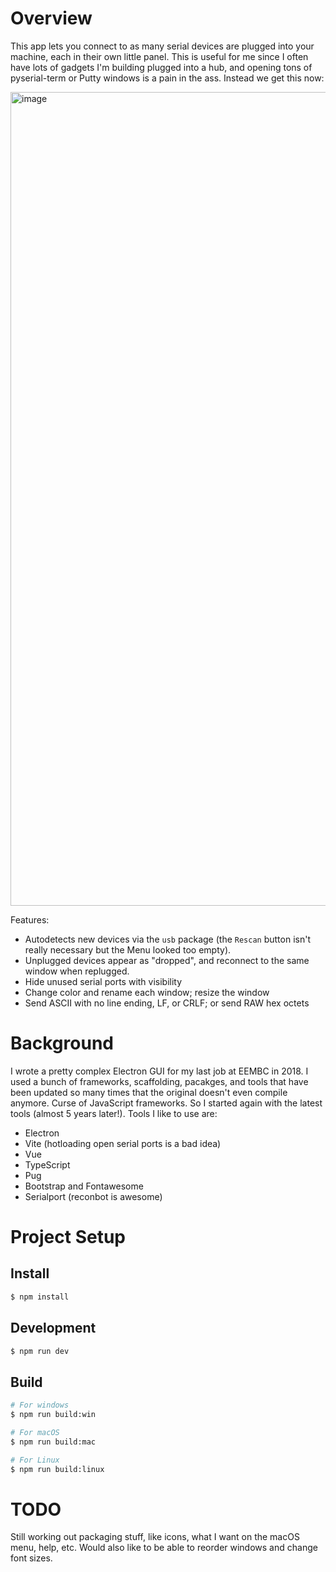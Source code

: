 # Overview

This app lets you connect to as many serial devices are plugged into your machine, each in their own little panel. This is useful for me since I often have lots of gadgets I'm building plugged into a hub, and opening tons of pyserial-term or Putty windows is a pain in the ass. Instead we get this now:

<img width="1302" alt="image" src="https://github.com/user-attachments/assets/adcdb325-d2d5-4d08-9cec-ea065f708fe2">

Features:

* Autodetects new devices via the `usb` package (the `Rescan` button isn't really necessary but the Menu looked too empty).
* Unplugged devices appear as "dropped", and reconnect to the same window when replugged.
* Hide unused serial ports with visibility
* Change color and rename each window; resize the window
* Send ASCII with no line ending, LF, or CRLF; or send RAW hex octets

# Background

I wrote a pretty complex Electron GUI for my last job at EEMBC in 2018. I used a bunch of frameworks, scaffolding, pacakges, and tools that have been updated so many times that the original doesn't even compile anymore. Curse of JavaScript frameworks. So I started again with the latest tools (almost 5 years later!). Tools I like to use are:

* Electron
* Vite (hotloading open serial ports is a bad idea)
* Vue
* TypeScript
* Pug
* Bootstrap and Fontawesome
* Serialport (reconbot is awesome)

# Project Setup

## Install

```bash
$ npm install
```

## Development

```bash
$ npm run dev
```

## Build

```bash
# For windows
$ npm run build:win

# For macOS
$ npm run build:mac

# For Linux
$ npm run build:linux
```

# TODO

Still working out packaging stuff, like icons, what I want on the macOS menu, help, etc. Would also like to be able to reorder windows and change font sizes.

